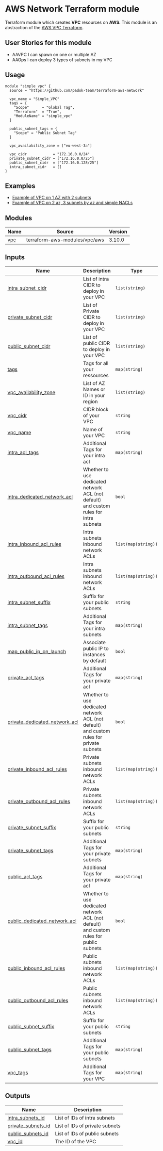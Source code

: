 # AWS Network Terraform module

Terraform module which creates **VPC** resources on **AWS**. This module is an abstraction of the [AWS VPC Terraform](https://github.com/terraform-aws-modules/terraform-aws-vpc).

## User Stories for this module

- AAVPC I can spawn on one or multiple AZ
- AAOps I can deploy 3 types of subnets in my VPC

## Usage

```hcl
module "simple_vpc" {
  source = "https://github.com/padok-team/terraform-aws-network"

  vpc_name = "Simple_VPC"
  tags = {
    "Scope"      = "Global Tag",
    "Terraform"  = "True",
    "ModuleName" = "simple_vpc"
  }

  public_subnet_tags = {
    "Scope" = "Public Subnet Tag"
  }

  vpc_availability_zone = ["eu-west-3a"]

  vpc_cidr            = "172.16.0.0/24"
  private_subnet_cidr = ["172.16.0.0/25"]
  public_subnet_cidr  = ["172.16.0.128/25"]
  intra_subnet_cidr   = []
}
```

## Examples

- [Example of VPC on 1 AZ with 2 subnets](examples/vpc_1_az_2_subnets/main.tf)
- [Example of VPC on 2 az, 3 subnets by az and simple NACLs](examples/vpc_2_az_3_subnets/main.tf)

<!-- BEGIN_TF_DOCS -->
## Modules

| Name | Source | Version |
|------|--------|---------|
| <a name="module_vpc"></a> [vpc](#module\_vpc) | terraform-aws-modules/vpc/aws | 3.10.0 |

## Inputs

| Name | Description | Type | Default | Required |
|------|-------------|------|---------|:--------:|
| <a name="input_intra_subnet_cidr"></a> [intra\_subnet\_cidr](#input\_intra\_subnet\_cidr) | List of intra CIDR to deploy in your VPC | `list(string)` | n/a | yes |
| <a name="input_private_subnet_cidr"></a> [private\_subnet\_cidr](#input\_private\_subnet\_cidr) | List of Private CIDR to deploy in your VPC | `list(string)` | n/a | yes |
| <a name="input_public_subnet_cidr"></a> [public\_subnet\_cidr](#input\_public\_subnet\_cidr) | List of public CIDR to deploy in your VPC | `list(string)` | n/a | yes |
| <a name="input_tags"></a> [tags](#input\_tags) | Tags for all your ressources | `map(string)` | n/a | yes |
| <a name="input_vpc_availability_zone"></a> [vpc\_availability\_zone](#input\_vpc\_availability\_zone) | List of AZ Names or ID in your region | `list(string)` | n/a | yes |
| <a name="input_vpc_cidr"></a> [vpc\_cidr](#input\_vpc\_cidr) | CIDR block of your VPC | `string` | n/a | yes |
| <a name="input_vpc_name"></a> [vpc\_name](#input\_vpc\_name) | Name of your VPC | `string` | n/a | yes |
| <a name="input_intra_acl_tags"></a> [intra\_acl\_tags](#input\_intra\_acl\_tags) | Additional Tags for your intra acl | `map(string)` | `{}` | no |
| <a name="input_intra_dedicated_network_acl"></a> [intra\_dedicated\_network\_acl](#input\_intra\_dedicated\_network\_acl) | Whether to use dedicated network ACL (not default) and custom rules for intra subnets | `bool` | `false` | no |
| <a name="input_intra_inbound_acl_rules"></a> [intra\_inbound\_acl\_rules](#input\_intra\_inbound\_acl\_rules) | Intra subnets inbound network ACLs | `list(map(string))` | `[]` | no |
| <a name="input_intra_outbound_acl_rules"></a> [intra\_outbound\_acl\_rules](#input\_intra\_outbound\_acl\_rules) | Intra subnets inbound network ACLs | `list(map(string))` | `[]` | no |
| <a name="input_intra_subnet_suffix"></a> [intra\_subnet\_suffix](#input\_intra\_subnet\_suffix) | Suffix for your public subnets | `string` | `"intra"` | no |
| <a name="input_intra_subnet_tags"></a> [intra\_subnet\_tags](#input\_intra\_subnet\_tags) | Additional Tags for your intra subnets | `map(string)` | `{}` | no |
| <a name="input_map_public_ip_on_launch"></a> [map\_public\_ip\_on\_launch](#input\_map\_public\_ip\_on\_launch) | Associate public IP to instances by default | `bool` | `false` | no |
| <a name="input_private_acl_tags"></a> [private\_acl\_tags](#input\_private\_acl\_tags) | Additional Tags for your private acl | `map(string)` | `{}` | no |
| <a name="input_private_dedicated_network_acl"></a> [private\_dedicated\_network\_acl](#input\_private\_dedicated\_network\_acl) | Whether to use dedicated network ACL (not default) and custom rules for private subnets | `bool` | `false` | no |
| <a name="input_private_inbound_acl_rules"></a> [private\_inbound\_acl\_rules](#input\_private\_inbound\_acl\_rules) | Private subnets inbound network ACLs | `list(map(string))` | `[]` | no |
| <a name="input_private_outbound_acl_rules"></a> [private\_outbound\_acl\_rules](#input\_private\_outbound\_acl\_rules) | Private subnets inbound network ACLs | `list(map(string))` | `[]` | no |
| <a name="input_private_subnet_suffix"></a> [private\_subnet\_suffix](#input\_private\_subnet\_suffix) | Suffix for your public subnets | `string` | `"private"` | no |
| <a name="input_private_subnet_tags"></a> [private\_subnet\_tags](#input\_private\_subnet\_tags) | Additional Tags for your private subnets | `map(string)` | `{}` | no |
| <a name="input_public_acl_tags"></a> [public\_acl\_tags](#input\_public\_acl\_tags) | Additional Tags for your private acl | `map(string)` | `{}` | no |
| <a name="input_public_dedicated_network_acl"></a> [public\_dedicated\_network\_acl](#input\_public\_dedicated\_network\_acl) | Whether to use dedicated network ACL (not default) and custom rules for public subnets | `bool` | `false` | no |
| <a name="input_public_inbound_acl_rules"></a> [public\_inbound\_acl\_rules](#input\_public\_inbound\_acl\_rules) | Public subnets inbound network ACLs | `list(map(string))` | `[]` | no |
| <a name="input_public_outbound_acl_rules"></a> [public\_outbound\_acl\_rules](#input\_public\_outbound\_acl\_rules) | Public subnets inbound network ACLs | `list(map(string))` | `[]` | no |
| <a name="input_public_subnet_suffix"></a> [public\_subnet\_suffix](#input\_public\_subnet\_suffix) | Suffix for your public subnets | `string` | `"public"` | no |
| <a name="input_public_subnet_tags"></a> [public\_subnet\_tags](#input\_public\_subnet\_tags) | Additional Tags for your public subnets | `map(string)` | `{}` | no |
| <a name="input_vpc_tags"></a> [vpc\_tags](#input\_vpc\_tags) | Additional Tags for your VPC | `map(string)` | `{}` | no |

## Outputs

| Name | Description |
|------|-------------|
| <a name="output_intra_subnets_id"></a> [intra\_subnets\_id](#output\_intra\_subnets\_id) | List of IDs of intra subnets |
| <a name="output_private_subnets_id"></a> [private\_subnets\_id](#output\_private\_subnets\_id) | List of IDs of private subnets |
| <a name="output_public_subnets_id"></a> [public\_subnets\_id](#output\_public\_subnets\_id) | List of IDs of public subnets |
| <a name="output_vpc_id"></a> [vpc\_id](#output\_vpc\_id) | The ID of the VPC |
<!-- END_TF_DOCS -->
